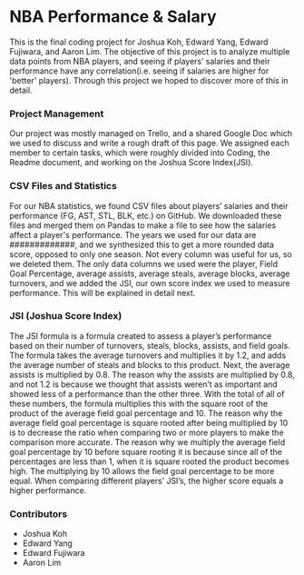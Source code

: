 # NBA Performance & Salary
This is the final coding project for Joshua Koh, Edward Yang,
Edward Fujiwara, and Aaron Lim. The objective of this project is to analyze multiple data points from NBA players, and seeing if players’ salaries and their performance have any correlation(i.e. seeing if salaries are higher for 'better' players). Through this project we hoped to discover more of this in detail.

### Project Management

Our project was mostly managed on Trello, and a shared Google Doc which we used to discuss and write a rough draft of this page. We assigned each member to certain tasks, which were roughly divided into Coding, the Readme document, and working on the Joshua Score Index(JSI).

### CSV Files and Statistics

For our NBA statistics, we found CSV files about players’ salaries and their performance (FG, AST, STL, BLK, etc.) on GitHub. We downloaded these files and merged them on Pandas to make a file to see how the salaries affect a player's performance. The years we used for our data are #############, and we synthesized this to get a more rounded data score, opposed to only one season.
Not every column was useful for us, so we deleted them. The only data columns we used were the player, Field Goal Percentage, average assists, average steals, average blocks, average turnovers, and we added the JSI, our own score index we used to measure performance. This will be explained in detail next.

### JSI (Joshua Score Index)
The JSI formula is a formula created to assess a player’s performance based on their number of turnovers, steals, blocks, assists, and field goals. The formula takes the average turnovers and multiplies it by 1.2, and adds the average number of steals and blocks to this product. Next, the average assists is multiplied by 0.8. The reason why the assists are multiplied by 0.8, and not 1.2 is because we thought that assists weren’t as important and showed less of a performance than the other three. With the total of all of these numbers, the formula multiplies this with the square root of the product of the average field goal percentage and 10. The reason why the average field goal percentage is square rooted after being multiplied by 10 is to decrease the ratio when comparing two or more players to make the comparison more accurate. The reason why we multiply the average field goal percentage by 10 before square rooting it is because since all of the percentages are less than 1, when it is square rooted the product becomes high. The multiplying by 10 allows the field goal percentage to be more equal.
When comparing different players’ JSI’s, the higher score equals a higher performance.


### Contributors
* Joshua Koh
* Edward Yang
* Edward Fujiwara
* Aaron Lim
